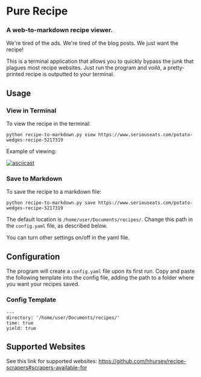 # Pure Recipe
### A web-to-markdown recipe viewer.

We're tired of the ads. We're tired of the blog posts. We just want the recipe!

This is a terminal application that allows you to quickly bypass the junk that plagues most recipe websites. Just run the program and _voilà_, a pretty-printed recipe is outputted to your terminal. 

## Usage

### View in Terminal

To view the recipe in the terminal:

	python recipe-to-markdown.py view https://www.seriouseats.com/potato-wedges-recipe-5217319

Example of viewing:

[![asciicast](https://asciinema.org/a/IHjK7v8F3TEVVBMFJoxKcbOuB.svg)](https://asciinema.org/a/IHjK7v8F3TEVVBMFJoxKcbOuB)

### Save to Markdown

To save the recipe to a markdown file: 

	python recipe-to-markdown.py save https://www.seriouseats.com/potato-wedges-recipe-5217319

The default location is `/home/user/Documents/recipes/`. Change this path in the `config.yaml` file, as described below. 

You can turn other settings on/off in the yaml file. 

## Configuration

The program will create a `config.yaml` file upon its first run. Copy and paste the following template into the config file, adding the path to a folder where you want your recipes saved.

### Config Template

	---
	directory: '/home/user/Documents/recipes/'
	time: true 
	yield: true


## Supported Websites

See this link for supported websites: https://github.com/hhursev/recipe-scrapers#scrapers-available-for


